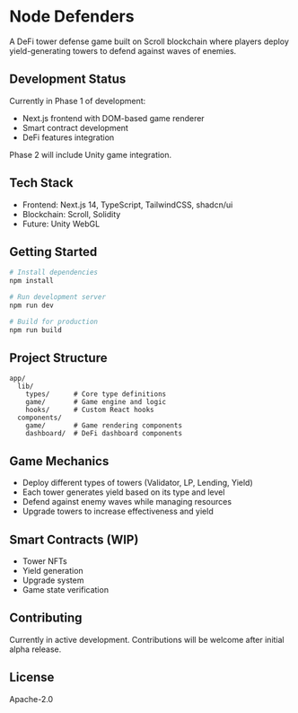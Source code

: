 # Node Defenders

A DeFi tower defense game built on Scroll blockchain where players deploy yield-generating towers to defend against waves of enemies.

## Development Status

Currently in Phase 1 of development:

- Next.js frontend with DOM-based game renderer
- Smart contract development
- DeFi features integration

Phase 2 will include Unity game integration.

## Tech Stack

- Frontend: Next.js 14, TypeScript, TailwindCSS, shadcn/ui
- Blockchain: Scroll, Solidity
- Future: Unity WebGL

## Getting Started

```bash
# Install dependencies
npm install

# Run development server
npm run dev

# Build for production
npm run build
```

## Project Structure

```
app/
  lib/
    types/      # Core type definitions
    game/       # Game engine and logic
    hooks/      # Custom React hooks
  components/
    game/       # Game rendering components
    dashboard/  # DeFi dashboard components
```

## Game Mechanics

- Deploy different types of towers (Validator, LP, Lending, Yield)
- Each tower generates yield based on its type and level
- Defend against enemy waves while managing resources
- Upgrade towers to increase effectiveness and yield

## Smart Contracts (WIP)

- Tower NFTs
- Yield generation
- Upgrade system
- Game state verification

## Contributing

Currently in active development. Contributions will be welcome after initial alpha release.

## License

Apache-2.0
